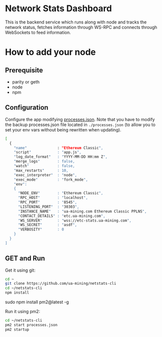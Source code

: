 Network Stats Dashboard
============

This is the backend service which runs along with node and tracks the network status, fetches information through WS-RPC and connects through WebSockets to feed information.

# How to add your node

## Prerequisite
* parity or geth
* node
* npm

## Configuration

Configure the app modifying [processes.json](/processes.json). Note that you have to modify the backup processes.json file located in `./processes.json` (to allow you to set your env vars without being rewritten when updating).

```bash
[
  {
    "name"              : "Ethereum Classic",
    "script"            : "app.js",
    "log_date_format"   : "YYYY-MM-DD HH:mm Z",
    "merge_logs"        : false,
    "watch"             : false,
    "max_restarts"      : 10,
    "exec_interpreter"  : "node",
    "exec_mode"         : "fork_mode",
    "env":
    {
      "NODE_ENV"        : "Ethereum Classic",
      "RPC_HOST"        : "localhost",
      "RPC_PORT"        : "8545",
      "LISTENING_PORT"  : "30303",
      "INSTANCE_NAME"   : "ua-mining.com Ethereum Classic PPLNS",
      "CONTACT_DETAILS" : "etc.ua-mining.com",
      "WS_SERVER"       : "wss://etc-stats.ua-mining.com",
      "WS_SECRET"       : "asdf",
      "VERBOSITY"       : 0
    }
  }
]
```

## GET and Run

Get it using git:

```bash
cd ~
git clone https://github.com/ua-mining/netstats-cli
cd ~/netstats-cli
npm install
```
sudo npm install pm2@latest -g

Run it using pm2:

```bash
cd ~/netstats-cli
pm2 start processes.json
pm2 startup
```
